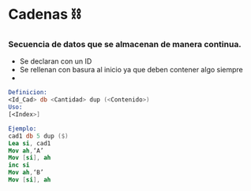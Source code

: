 # Cadenas ⛓️

### Secuencia de datos que  se almacenan de manera continua.

- Se declaran con un ID
- Se rellenan con basura al inicio ya que deben contener algo siempre
- 

```nasm
Definicion:
<Id_Cad> db <Cantidad> dup (<Contenido>)
Uso:
[<Index>]

Ejemplo:
cad1 db 5 dup ($)
Lea si, cad1
Mov ah,‘A’
Mov [si], ah
inc si
Mov ah,‘B’
Mov [si], ah
```
